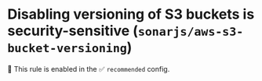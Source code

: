 # Disabling versioning of S3 buckets is security-sensitive (`sonarjs/aws-s3-bucket-versioning`)

💼 This rule is enabled in the ✅ `recommended` config.

<!-- end auto-generated rule header -->
